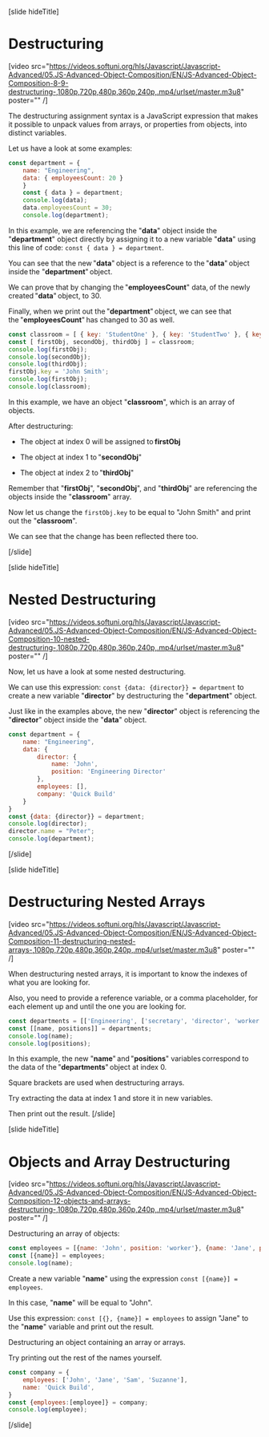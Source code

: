 [slide hideTitle]

# Destructuring

[video src="https://videos.softuni.org/hls/Javascript/Javascript-Advanced/05.JS-Advanced-Object-Composition/EN/JS-Advanced-Object-Composition-8-9-destructuring-,1080p,720p,480p,360p,240p,.mp4/urlset/master.m3u8" poster="" /]

The destructuring assignment syntax is a JavaScript expression that makes it possible to unpack values from arrays, or properties from objects, into distinct variables.

Let us have a look at some examples:

```js live
const department = {
    name: "Engineering",
    data: { employeesCount: 20 }
    }
    const { data } = department;
    console.log(data);
    data.employeesCount = 30;
    console.log(department);
```

In this example, we are referencing the "**data**" object inside the "**department**" object directly by assigning it to a new variable "**data**" using this line of code: `const { data } = department`.

You can see that the new "**data**" object is a reference to the "**data**" object inside the "**department**" object. 

We can prove that by changing the "**employeesCount**" data, of the newly created "**data**" object, to 30. 

Finally, when we print out the "**department**" object, we can see that the "**employeesCount**" has changed to 30 as well. 

```js live
const classroom = [ { key: 'StudentOne' }, { key: 'StudentTwo' }, { key: 'StudentThree' } ]
const [ firstObj, secondObj, thirdObj ] = classroom;
console.log(firstObj);
console.log(secondObj);
console.log(thirdObj);
firstObj.key = 'John Smith';
console.log(firstObj);
console.log(classroom);
```

In this example, we have an object "**classroom**", which is an array of objects. 

After destructuring: 

- Тhe object at index 0 will be assigned to **firstObj** 

- Тhe object at index 1 to "**secondObj**" 

- Тhe object at index 2 to "**thirdObj**"

Remember that "**firstObj**", "**secondObj**", and "**thirdObj**" are referencing the objects inside the "**classroom**" array.

Now let us change the `firstObj.key` to be equal to "John Smith" and print out the "**classroom**".

We can see that the change has been reflected there too.



[/slide]

[slide hideTitle]

# Nested Destructuring

[video src="https://videos.softuni.org/hls/Javascript/Javascript-Advanced/05.JS-Advanced-Object-Composition/EN/JS-Advanced-Object-Composition-10-nested-destructuring-,1080p,720p,480p,360p,240p,.mp4/urlset/master.m3u8" poster="" /]

Now, let us have a look at some nested destructuring.

We can use this expression: `const {data: {director}} = department` to create a new variable "**director**" by destructuring the "**department**" object.

Just like in the examples above, the new "**director**" object is referencing the "**director**" object inside the "**data**" object.

```js live
const department = {
    name: "Engineering",
    data: {
        director: {
            name: 'John',
            position: 'Engineering Director'
        },
        employees: [],
        company: 'Quick Build'
    }
}
const {data: {director}} = department;
console.log(director);
director.name = "Peter";
console.log(department);
```

[/slide]

[slide hideTitle]

# Destructuring Nested Arrays

[video src="https://videos.softuni.org/hls/Javascript/Javascript-Advanced/05.JS-Advanced-Object-Composition/EN/JS-Advanced-Object-Composition-11-destructuring-nested-arrays-,1080p,720p,480p,360p,240p,.mp4/urlset/master.m3u8" poster="" /]

When destructuring nested arrays, it is important to know the indexes of what you are looking for. 

Also, you need to provide a reference variable, or a comma placeholder, for each element up and until the one you are looking for. 

```js live
const departments = [['Engineering', ['secretary', 'director', 'worker']], ['Accounting', ['director', 'accountant']]];
const [[name, positions]] = departments;
console.log(name);
console.log(positions);
```

In this example, the new "**name**" and "**positions**" variables correspond to the data of the "**departments**" object at index 0. 

Square brackets are used when destructuring arrays. 

Try extracting the data at index 1 and store it in new variables. 

Then print out the result. 
[/slide]

[slide hideTitle]
# Objects and Array Destructuring

[video src="https://videos.softuni.org/hls/Javascript/Javascript-Advanced/05.JS-Advanced-Object-Composition/EN/JS-Advanced-Object-Composition-12-objects-and-arrays-destructuring-,1080p,720p,480p,360p,240p,.mp4/urlset/master.m3u8" poster="" /]

Destructuring an array of objects:

```js live
const employees = [{name: 'John', position: 'worker'}, {name: 'Jane', position: 'secretary'}];
const [{name}] = employees;
console.log(name);
```

Create a new variable "**name**" using the expression `const [{name}] = employees`.

In this case, "**name**" will be equal to "John". 

Use this expression: `const [{}, {name}] = employees` to assign "Jane" to the "**name**" variable and print out the result.

Destructuring an object containing an array or arrays.

Try printing out the rest of the names yourself.

```js live
const company = {
    employees: ['John', 'Jane', 'Sam', 'Suzanne'],
    name: 'Quick Build',
}
const {employees:[employee]} = company;
console.log(employee);
```

[/slide]